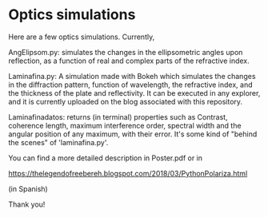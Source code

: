 # Optics simulations

Here are a few optics simulations. Currently,

AngElipsom.py: simulates the changes in the ellipsometric angles upon reflection, as a function of real and complex parts of the refractive index.

Laminafina.py: A simulation made with Bokeh which simulates the changes in the diffraction pattern, function of wavelength, the refractive index, and the thickness of the plate and reflectivity. It can be executed in any explorer, and it is currently uploaded on the blog associated with this repository.

Laminafinadatos: returns (in terminal) properties such as Contrast, coherence length, maximum interference order, spectral width and the angular position of any maximum, with their error. It's some kind of "behind the scenes" of 'laminafina.py'.

You can find a more detailed description in Poster.pdf or in 

https://thelegendofreebereh.blogspot.com/2018/03/PythonPolariza.html

(in Spanish)

Thank you!
